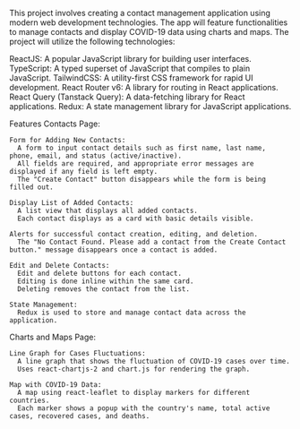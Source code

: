 This project involves creating a contact management application using modern web development technologies. 
The app will feature functionalities to manage contacts and display COVID-19 data using charts and maps. 
The project will utilize the following technologies:

  ReactJS: A popular JavaScript library for building user interfaces.
  TypeScript: A typed superset of JavaScript that compiles to plain JavaScript.
  TailwindCSS: A utility-first CSS framework for rapid UI development.
  React Router v6: A library for routing in React applications.
  React Query (Tanstack Query): A data-fetching library for React applications.
  Redux: A state management library for JavaScript applications.


Features
  Contacts Page:

    Form for Adding New Contacts:
      A form to input contact details such as first name, last name, phone, email, and status (active/inactive).
      All fields are required, and appropriate error messages are displayed if any field is left empty.
      The "Create Contact" button disappears while the form is being filled out.

    Display List of Added Contacts:
      A list view that displays all added contacts.
      Each contact displays as a card with basic details visible.

    Alerts for successful contact creation, editing, and deletion.
      The "No Contact Found. Please add a contact from the Create Contact button." message disappears once a contact is added.

    Edit and Delete Contacts:
      Edit and delete buttons for each contact.
      Editing is done inline within the same card.
      Deleting removes the contact from the list.

    State Management:
      Redux is used to store and manage contact data across the application.

Charts and Maps Page:

    Line Graph for Cases Fluctuations:
      A line graph that shows the fluctuation of COVID-19 cases over time.
      Uses react-chartjs-2 and chart.js for rendering the graph.

    Map with COVID-19 Data:
      A map using react-leaflet to display markers for different countries.
      Each marker shows a popup with the country's name, total active cases, recovered cases, and deaths.
